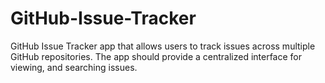 # GitHub-Issue-Tracker
GitHub Issue Tracker app that allows users to track issues across multiple GitHub repositories. The app should provide a centralized interface for viewing, and searching issues.
